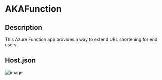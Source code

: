 # AKAFunction

## Description
This Azure Function app provides a way to extend URL shortening for end users.

## Host.json
![image](https://user-images.githubusercontent.com/1176431/133949211-8107fa51-baeb-4544-b3c5-7d001b6d717f.png)
